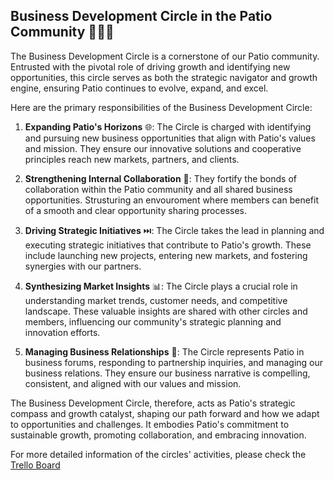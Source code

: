 ## Business Development Circle in the Patio Community 🚀💼🔗

The Business Development Circle is a cornerstone of our Patio community. Entrusted with the pivotal role of driving growth and identifying new opportunities, this circle serves as both the strategic navigator and growth engine, ensuring Patio continues to evolve, expand, and excel.

Here are the primary responsibilities of the Business Development Circle:

1.  **Expanding Patio's Horizons**  🌐: The Circle is charged with identifying and pursuing new business opportunities that align with Patio's values and mission. They ensure our innovative solutions and cooperative principles reach new markets, partners, and clients.
    
2.  **Strengthening Internal Collaboration**  🤝: They fortify the bonds of collaboration within the Patio community and all shared business opportunities. Strusturing an envouroment where members can benefit of a smooth and clear opportunity sharing processes. 
    
3.  **Driving Strategic Initiatives**  ⏭️: The Circle takes the lead in planning and executing strategic initiatives that contribute to Patio's growth. These include launching new projects, entering new markets, and fostering synergies with our partners.
    
4.  **Synthesizing Market Insights**  📊: The Circle plays a crucial role in understanding market trends, customer needs, and competitive landscape. These valuable insights are shared with other circles and members, influencing our community's strategic planning and innovation efforts.
    
5.  **Managing Business Relationships**  💼: The Circle represents Patio in business forums, responding to partnership inquiries, and managing our business relations. They ensure our business narrative is compelling, consistent, and aligned with our values and mission.
    

The Business Development Circle, therefore, acts as Patio's strategic compass and growth catalyst, shaping our path forward and how we adapt to opportunities and challenges. It embodies Patio's commitment to sustainable growth, promoting collaboration, and embracing innovation.

For more detailed information of the circles' activities, please check the [Trello Board](...)
